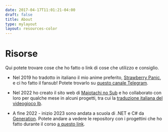 ```yaml
---
date: 2017-04-17T11:01:21-04:00
draft: false
title: About
type: mylayout
layout: resources-color
---
```

# Risorse

Qui potete trovare cose che ho fatto o link di cose che utilizzo e consiglio.



- Nel 2019 ho tradotto in italiano il mio anime preferito, [Strawberry Panic](https://myanimelist.net/anime/855/Strawberry_Panic), e ci ho fatto il fansub!
Potete trovarlo su [questo canale Telegram](https://t.me/strawberrypanicfansubita).

- Nel 2022 ho creato il sito web di [Majotachi no Sub](https://majotachinosub.com) e ho collaborato con loro per qualche mese in alcuni progetti, tra cui la [traduzione italiana del videogioco Ib](https://majotachinosub.com/videogiochi/ib.html).

- A fine 2022 - inizio 2023 sono andata a scuola di .NET e C# da [Generation](https://italy.generation.org). Potete andare a vedere le repository con i progettini che ho fatto durante il corso [a questo link](https://github.com/DOITA07-Ericchi).
